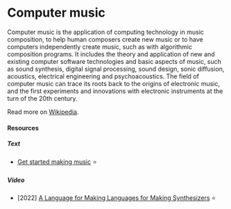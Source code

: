 # Computer music

Computer music is the application of computing technology in music composition, to help human composers create new music or to have computers independently create music, such as with algorithmic composition programs. It includes the theory and application of new and existing computer software technologies and basic aspects of music, such as sound synthesis, digital signal processing, sound design, sonic diffusion, acoustics, electrical engineering and psychoacoustics. The field of computer music can trace its roots back to the origins of electronic music, and the first experiments and innovations with electronic instruments at the turn of the 20th century.

Read more on [Wikipedia](https://en.wikipedia.org/wiki/Computer_music).

#### Resources

##### Text
- [Get started making music](https://learningmusic.ableton.com) ⭐

##### Video
- [2022] [A Language for Making Languages for Making Synthesizers](https://www.youtube.com/watch?v=haEyHWokMuQ) ⭐
